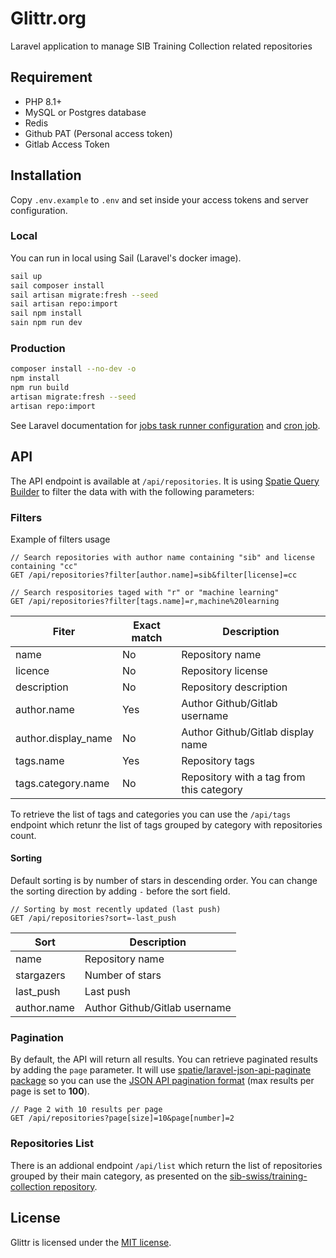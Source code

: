# Glittr.org

Laravel application to manage SIB Training Collection related repositories

## Requirement

- PHP 8.1+
- MySQL or Postgres database
- Redis
- Github PAT (Personal access token)
- Gitlab Access Token

## Installation

Copy `.env.example` to `.env` and set inside your access tokens and server configuration.

### Local

You can run in local using Sail (Laravel's docker image).

```bash
sail up
sail composer install
sail artisan migrate:fresh --seed
sail artisan repo:import
sail npm install
sain npm run dev
```

### Production

```bash
composer install --no-dev -o
npm install
npm run build
artisan migrate:fresh --seed
artisan repo:import
```

See Laravel documentation for [jobs task runner configuration](https://laravel.com/docs/9.x/queues#running-the-queue-worker) and [cron job](https://laravel.com/docs/9.x/scheduling#running-the-scheduler).

## API

The API endpoint is available at `/api/repositories`. It is using [Spatie Query Builder](https://spatie.be/docs/laravel-query-builder/v5/introduction) to filter the data with with the following parameters:

### Filters

Example of filters usage

```plaintext
// Search repositories with author name containing "sib" and license containing "cc"
GET /api/repositories?filter[author.name]=sib&filter[license]=cc

// Search respositories taged with "r" or "machine learning"
GET /api/repositories?filter[tags.name]=r,machine%20learning
```

| Fiter               | Exact match | Description                              |
| ------------------- | ----------- | ---------------------------------------- |
| name                | No          | Repository name                          |
| licence             | No          | Repository license                       |
| description         | No          | Repository description                   |
| author.name         | Yes         | Author Github/Gitlab username            |
| author.display_name | No          | Author Github/Gitlab display name        |
| tags.name           | Yes         | Repository tags                          |
| tags.category.name  | No          | Repository with a tag from this category |

To retrieve the list of tags and categories you can use the `/api/tags` endpoint which retunr the list of tags grouped by category with repositories count.

#### Sorting

Default sorting is by number of stars in descending order. You can change the sorting direction by adding `-` before the sort field.

```plaintext
// Sorting by most recently updated (last push)
GET /api/repositories?sort=-last_push
```

| Sort        | Description                   |
| ----------- | ----------------------------- |
| name        | Repository name               |
| stargazers  | Number of stars               |
| last_push   | Last push                     |
| author.name | Author Github/Gitlab username |

### Pagination

By default, the API will return all results. You can retrieve paginated results by adding the `page` parameter. It will use [spatie/laravel-json-api-paginate package](https://github.com/spatie/laravel-json-api-paginate) so you can use the [JSON API pagination format](https://jsonapi.org/profiles/ethanresnick/cursor-pagination) (max results per page is set to **100**).

```plaintext
// Page 2 with 10 results per page
GET /api/repositories?page[size]=10&page[number]=2
```

### Repositories List

There is an addional endpoint `/api/list` which return the list of repositories grouped by their main category, as presented on the [sib-swiss/training-collection repository](https://github.com/sib-swiss/training-collection).


## License

Glittr is licensed under the [MIT license](https://opensource.org/licenses/MIT).
